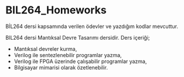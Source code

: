 # BIL264_Homeworks
BİL264 dersi kapsamında verilen ödevler ve yazdığım kodlar mevcuttur.

BIL264 dersi Mantıksal Devre Tasarımı dersidir. Ders içeriği;
- Mantıksal devreler kurma,
- Verilog ile sentezlenebilir programlar yazma,
- Verilog ile FPGA üzerinde çalışabilir programlar yazma,
- Bilgisayar mimarisi olarak özetlenebilir.
